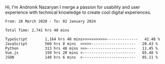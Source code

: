 Hi, I'm Andronik Nazaryan
I merge a passion for usability and user experience with technical knowledge to create cool digital experiences.


<!--START_SECTION:waka-->

```txt
From: 28 March 2020 - To: 02 January 2024

Total Time: 2,741 hrs 48 mins

TypeScript        1,164 hrs 40 mins>>>>>>>>>>>--------------   42.48 %
JavaScript        560 hrs 8 mins  >>>>>--------------------   20.43 %
Python            313 hrs 48 mins >>>----------------------   11.45 %
Vue.js            150 hrs 20 mins >------------------------   05.48 %
JSON              140 hrs 6 mins  >------------------------   05.11 %
```

<!--END_SECTION:waka-->
